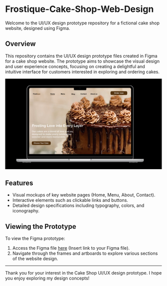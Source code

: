 # Frostique-Cake-Shop-Web-Design

Welcome to the UI/UX design prototype repository for a fictional cake shop website, designed using Figma.

## Overview

This repository contains the UI/UX design prototype files created in Figma for a cake shop website. The prototype aims to showcase the visual design and user experience concepts, focusing on creating a delightful and intuitive interface for customers interested in exploring and ordering cakes.

![Cake Shop Homepage](https://github.com/Hemala52/Frostique-Cake-Shop-Web-Design/blob/main/Frostique%20home%20page.png)

## Features

- Visual mockups of key website pages (Home, Menu, About, Contact).
- Interactive elements such as clickable links and buttons.
- Detailed design specifications including typography, colors, and iconography.

## Viewing the Prototype

To view the Figma prototype:

1. Access the Figma file [here](#) (Insert link to your Figma file).
2. Navigate through the frames and artboards to explore various sections of the website design.

---

Thank you for your interest in the Cake Shop UI/UX design prototype. I hope you enjoy exploring my design concepts!
